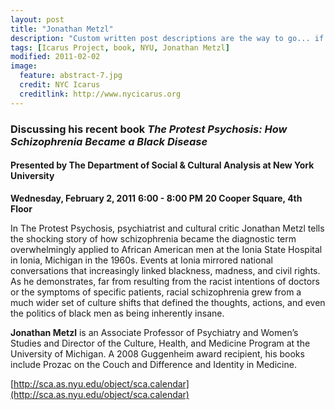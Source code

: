 ```yaml
---
layout: post
title: "Jonathan Metzl"
description: "Custom written post descriptions are the way to go... if you're not lazy."
tags: [Icarus Project, book, NYU, Jonathan Metzl]
modified: 2011-02-02
image:
  feature: abstract-7.jpg
  credit: NYC Icarus
  creditlink: http://www.nycicarus.org
---
```

### Discussing his recent book *The Protest Psychosis: How Schizophrenia Became a Black Disease*

#### Presented by The Department of Social & Cultural Analysis at New York University 

**Wednesday, February 2, 2011**
**6:00 - 8:00 PM**
**20 Cooper Square, 4th Floor**

In The Protest Psychosis, psychiatrist and cultural critic Jonathan Metzl tells the shocking story of how schizophrenia became the diagnostic term overwhelmingly applied to African American men at the Ionia State Hospital in Ionia, Michigan in the 1960s. Events at Ionia mirrored national conversations that increasingly linked blackness, madness, and civil rights. As he demonstrates, far from resulting from the racist intentions of doctors or the symptoms of specific patients, racial schizophrenia grew from a much wider set of culture shifts that defined the thoughts, actions, and even the politics of black men as being inherently insane.

**Jonathan Metzl** is an Associate Professor of Psychiatry and Women’s Studies and Director of the Culture, Health, and Medicine Program at the University of Michigan. A 2008 Guggenheim award recipient, his books include Prozac on the Couch and Difference and Identity in Medicine.

[http://sca.as.nyu.edu/object/sca.calendar](http://sca.as.nyu.edu/object/sca.calendar)
